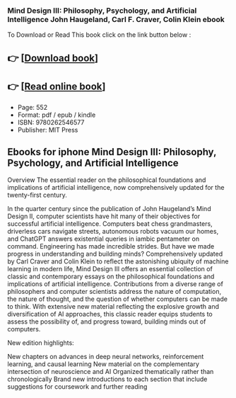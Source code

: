 ### Mind Design III: Philosophy, Psychology, and Artificial Intelligence John Haugeland, Carl F. Craver, Colin Klein ebook

To Download or Read This book click on the link button below :

## 👉  [**[Download book](http://ebooksharez.info/download.php?group=book&from=github.com&id=691676&lnk=1065 "Download book")**]

## 👉  [**[Read online book](http://ebooksharez.info/download.php?group=book&from=github.com&id=691676&lnk=1065 "Read online book")**]


* Page: 552
* Format: pdf / epub / kindle
* ISBN: 9780262546577
* Publisher: MIT Press



## Ebooks for iphone Mind Design III: Philosophy, Psychology, and Artificial Intelligence


Overview
The essential reader on the philosophical foundations and implications of artificial intelligence, now comprehensively updated for the twenty-first century.
 
 In the quarter century since the publication of John Haugeland’s Mind Design II, computer scientists have hit many of their objectives for successful artificial intelligence. Computers beat chess grandmasters, driverless cars navigate streets, autonomous robots vacuum our homes, and ChatGPT answers existential queries in iambic pentameter on command. Engineering has made incredible strides. But have we made progress in understanding and building minds? Comprehensively updated by Carl Craver and Colin Klein to reflect the astonishing ubiquity of machine learning in modern life, Mind Design III offers an essential collection of classic and contemporary essays on the philosophical foundations and implications of artificial intelligence. Contributions from a diverse range of philosophers and computer scientists address the nature of computation, the nature of thought, and the question of whether computers can be made to think. With extensive new material reflecting the explosive growth and diversification of AI approaches, this classic reader equips students to assess the possibility of, and progress toward, building minds out of computers.
 
 New edition highlights:
 
 New chapters on advances in deep neural networks, reinforcement learning, and causal learning New material on the complementary intersection of neuroscience and AI Organized thematically rather than chronologically Brand new introductions to each section that include suggestions for coursework and further reading




